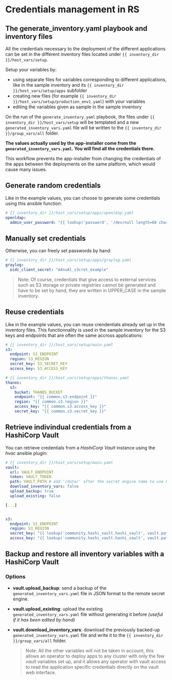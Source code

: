 # Credentials management in RS

## The generate_inventory.yaml playbook and inventory files

All the credentials necessary to the deployment of the different applications can be set in the different inventory files located under `{{ inventory_dir }}/host_vars/setup`.

Setup your variables by:

- using separate files for variables corresponding to different applications, like in the sample inventory and its `{{ inventory_dir }}/host_vars/setup/apps` subfolder
- creating new files (for example `{{ inventory_dir }}/host_vars/setup/production_env1.yaml`) with your variables
- editing the variables given as sample in the sample inventory

On the run of the `generate_inventory.yaml` playbook, the files under `{{ inventory_dir }}/host_vars/setup` will be templated and a new `generated_inventory_vars.yaml` file will be written to the `{{ inventory_dir }}/group_vars/all` folder.

**The values actually used by the app-installer come from the `generated_inventory_vars.yaml`. You will find all the credentials there.**

This workflow prevents the app-installer from changing the credentials of the apps between the deployments on the same platform, which would cause many issues.

## Generate random credentials

Like in the example values, you can choose to generate some credentials using this ansible function:

```yaml
# {{ inventory_dir }}/host_vars/setup/apps/openldap.yaml
openldap:
  admin_user_password: "{{ lookup('password', '/dev/null length=60 chars=ascii_letters') }}"
```

## Manually set credentials

Otherwise, you can freely set passwords by hand:

```yaml
# {{ inventory_dir }}/host_vars/setup/apps/graylog.yaml
graylog:
  oidc_client_secret: "m4nuAl_s3cret_example"
```

> Note: Of course, credentials that give access to external services such as S3 storage or private registries cannot be generated and have to be set by hand, they are written in UPPER_CASE in the sample inventory.

## Reuse credentials

Like in the example values, you can reuse crendentials already set up in the inventory files. This functionnality is used in the sample inventory for the S3 keys and endpoints that are often the same accross applications:

```yaml
# {{ inventory_dir }}/host_vars/setup/main.yaml
s3:
  endpoint: S3_ENDPOINT
  region: S3_REGION
  secret_key: S3_SECRET_KEY
  access_key: S3_ACCESS_KEY
```

```yaml
# {{ inventory_dir }}/host_vars/setup/apps/thanos.yaml
thanos:
  s3:
    bucket: THANOS_BUCKET
    endpoint: "{{ common.s3.endpoint }}"
    region: "{{ common.s3.region }}"
    access_key: "{{ common.s3.access_key }}"
    secret_key: "{{ common.s3.secret_key }}"
```

## Retrieve indivindual credentials from a HashiCorp Vault

You can retrieve credentials from a *HashiCorp Vault* instance using the *hvac* ansible plugin:

```yaml
# {{ inventory_dir }}/host_vars/setup/main.yaml
vault:
  url: VAULT_ENDPOINT
  token: VAULT_TOKEN
  path: VAULT_PATH # add '/data/' after the secret engine name to use kv version 2
  download_inventory_vars: false
  upload_backup: true
  upload_existing: false

[...]


s3:
  endpoint: S3_ENDPOINT
  region: S3_REGION
  secret_key: "{{ lookup('community.hashi_vault.hashi_vault', vault.path + 'SECRET_NAME', token=vault.token, url=vault.url)['KEY_IN_SECRET'] }}"
  access_key: "{{ lookup('community.hashi_vault.hashi_vault', vault.path + 'SECRET_NAME', token=vault.token, url=vault.url)['KEY_IN_SECRET'] }}"
```

## Backup and restore all inventory variables with a HashiCorp Vault

### Options

- **vault.upload_backup**: send a backup of the `generated_inventory_vars.yaml` file in JSON format to the remote secret engine.

- **vault.upload_existing**: upload the existing `generated_inventory_vars.yaml` file without generating it before *(useful if it has been edited by hand)*

- **vault.download_inventory_vars**: download the previously backed-up `generated_inventory_vars.yaml` file and write it to the `{{ inventory_dir }}/group_vars/all` folder.

  > Note: All the other variables will not be taken in account, this allows an operator to deploy apps to any cluster with only the few *vault* variables set up, and it allows any operator with vault access to read the application specific credentials directly on the vault web interface.
